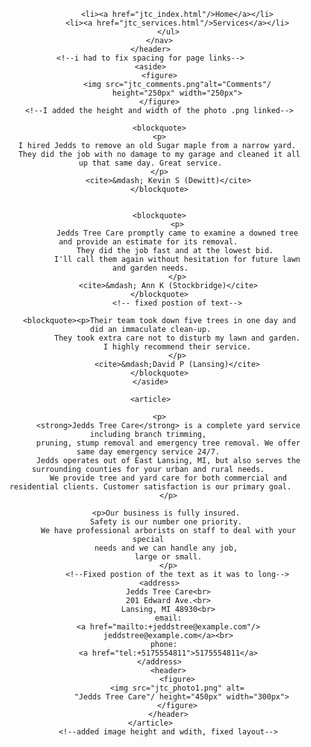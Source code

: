 <!DOCTYPE html>

<!--
    New Perspectives on HTML5 and CSS3, 7th Edition
    fix this part 1
    
    Jedds Tree Care Home Page
    Author: 
    Date:

    Filename: jtc_index.html
-->

<html>
<head>
    <meta charset="UTF-8" />
    <title>Jedds Tree Care</title>
    <link href="jtc_base.css"rel="stylesheet"/>
    <link href="jtc_layout.css"rel="stylesheet"/>
</head>
<!--here i fixed the spacing and layout of the style 
sheet links-->
<body>
    <header>
        <nav>
            <ul>

                <li><a href="jtc_index.html"/>Home</a></li>
                <li><a href="jtc_services.html"/>Services</a></li>
            </ul>
        </nav>
    </header>
    <!--i had to fix spacing for page links-->
    <aside>
        <figure>
                <img src="jtc_comments.png"alt="Comments"/
                height="250px" width="250px">
        </figure>
        <!--I added the height and width of the photo .png linked-->
     
        <blockquote>
        <p>
        I hired Jedds to remove an old Sugar maple from a narrow yard. 
        They did the job with no damage to my garage and cleaned it all up that same day. Great service.
        </p>
            <cite>&mdash; Kevin S (Dewitt)</cite>
        </blockquote>
                
                
        <blockquote>
                <p>
                Jedds Tree Care promptly came to examine a downed tree and provide an estimate for its removal. 
                They did the job fast and at the lowest bid. 
                I'll call them again without hesitation for future lawn and garden needs.
                </p>
            <cite>&mdash; Ann K (Stockbridge)</cite>
        </blockquote>
                <!-- fixed postion of text-->
                
        <blockquote><p>Their team took down five trees in one day and did an immaculate clean-up.
                They took extra care not to disturb my lawn and garden.
                I highly recommend their service.
                </p>
                <cite>&mdash;David P (Lansing)</cite>
        </blockquote>
    </aside>

    <article>
        
        <p>
            <strong>Jedds Tree Care</strong> is a complete yard service including branch trimming, 
            pruning, stump removal and emergency tree removal. We offer same day emergency service 24/7. 
            Jedds operates out of East Lansing, MI, but also serves the surrounding counties for your urban and rural needs. 
            We provide tree and yard care for both commercial and residential clients. Customer satisfaction is our primary goal.
            </p>
                
            <p>Our business is fully insured. 
            Safety is our number one priority. 
            We have professional arborists on staff to deal with your special 
            needs and we can handle any job, 
            large or small.
            </p>
                <!--Fixed postion of the text as it was to long-->
        <address>
            Jedds Tree Care<br>
            201 Edward Ave.<br>
            Lansing, MI 48930<br>
            email:
            <a href="mailto:+jeddstree@example.com"/>
            jeddstree@example.com</a><br>
            phone:	
            <a href="tel:+5175554811">5175554811</a>
        </address>
            <header>
                <figure>
                <img src="jtc_photo1.png" alt=
                  "Jedds Tree Care"/ height="450px" width="300px">
                </figure>
            </header>
    </article>
            <!--added image height and wdith, fixed layout-->
</body>
</html>